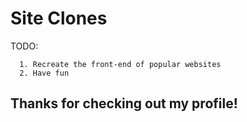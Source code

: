 
# Site Clones
TODO:

      1. Recreate the front-end of popular websites
      2. Have fun
## Thanks for checking out my profile!
